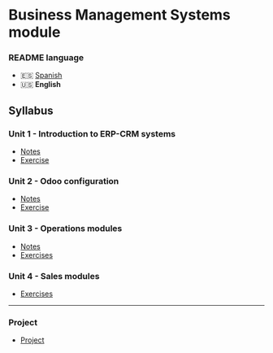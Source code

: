 # Business Management Systems module

### README language
- 🇪🇸 [Spanish](./README.md)
- 🇺🇸 **English**

## Syllabus
### Unit 1 - Introduction to ERP-CRM systems
- [Notes](./unidad1-introduccion_a_sistemas_erp_crm/apuntes/)
- [Exercise](./unidad1-introduccion_a_sistemas_erp_crm/ejercicio/)
### Unit 2 - Odoo configuration
- [Notes](./unidad2-configuracion_de_odoo/apuntes/)
- [Exercise](./unidad2-configuracion_de_odoo/ejercicio/)
### Unit 3 - Operations modules
- [Notes](./unidad3-modulos_de_operaciones/apuntes/)
- [Exercises](./unidad3-modulos_de_operaciones/ejercicios/)
### Unit 4 - Sales modules
- [Exercises](./unidad4-modulos_de_ventas/ejercicios/)

---

### Project
- [Project](./proyecto/)
